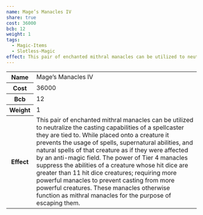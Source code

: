 ```yaml
---
name: Mage’s Manacles IV
share: true
cost: 36000
bcb: 12
weight: 1
tags:
  - Magic-Items
  - Slotless-Magic
effect: This pair of enchanted mithral manacles can be utilized to neutralize the casting capabilities of a spellcaster they are tied to. While placed onto a creature it prevents the usage of spells, supernatural abilities, and natural spells of that creature as if they were affected by an anti-magic field. The power of Tier 4 manacles suppress the abilities of a creature whose hit dice are greater than 11 hit dice creatures; requiring more powerful manacles to prevent casting from more powerful creatures. These manacles otherwise function as mithral manacles for the purpose of escaping them.
---
```


<p><span style="overflow-x: auto;"><table><tbody><tr><th>Name</th><td>Mage’s Manacles IV</td></tr><tr><th>Cost</th><td>36000</td></tr><tr><th>Bcb</th><td>12</td></tr><tr><th>Weight</th><td>1</td></tr><tr><th>Effect</th><td>This pair of enchanted mithral manacles can be utilized to neutralize the casting capabilities of a spellcaster they are tied to. While placed onto a creature it prevents the usage of spells, supernatural abilities, and natural spells of that creature as if they were affected by an anti-magic field. The power of Tier 4 manacles suppress the abilities of a creature whose hit dice are greater than 11 hit dice creatures; requiring more powerful manacles to prevent casting from more powerful creatures. These manacles otherwise function as mithral manacles for the purpose of escaping them.</td></tr></tbody></table></span></p>